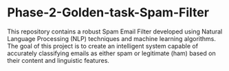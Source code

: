 # Phase-2-Golden-task-Spam-Filter
This repository contains a robust Spam Email Filter developed using Natural Language Processing (NLP) techniques and machine learning algorithms. The goal of this project is to create an intelligent system capable of accurately classifying emails as either spam or legitimate (ham) based on their content and linguistic features.
